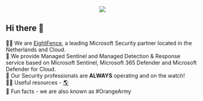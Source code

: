 <picture>
<p align="center">
  <img src="https://github.com/nextfence/.github/blob/main/profile/img/EightFence.png">
</p>
</picture>

## Hi there 👋


🙋‍♀️ We are [EightFence](https://eightfence.io), a leading Microsoft Security partner located in the Netherlands and Cloud.<br>
🚀 We provide Managed Sentinel and Managed Detection & Response service based on Microsoft Sentinel, Microsoft 365 Defender and Microsoft Defender for Cloud.<br>
🧙 Our Security professionals are **ALWAYS** operating and on the watch!<br>
👩‍💻 Useful resources - [🌎](https://eightfence.io) <br>
🍿 Fun facts - we are also known as #OrangeArmy
